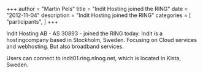 +++
author = "Martin Pels"
title = "Indit Hosting joined the RING"
date = "2012-11-04"
description = "Indit Hosting joined the RING"
categories = [
    "participants",
]
+++

Indit Hosting AB - AS 30893 - joined the RING today. Indit is a hostingcompany based in Stockholm, Sweden. Focusing on Cloud services and webhosting. But also broadband services.

Users can connect to indit01.ring.nlnog.net, which is located in Kista, Sweden.


